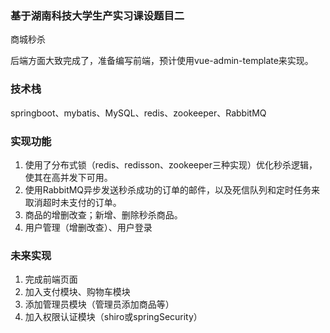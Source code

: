 ### 基于湖南科技大学生产实习课设题目二

商城秒杀



后端方面大致完成了，准备编写前端，预计使用vue-admin-template来实现。



### 技术栈

springboot、mybatis、MySQL、redis、zookeeper、RabbitMQ



### 实现功能

1. 使用了分布式锁（redis、redisson、zookeeper三种实现）优化秒杀逻辑，使其在高并发下可用。
2. 使用RabbitMQ异步发送秒杀成功的订单的邮件，以及死信队列和定时任务来取消超时未支付的订单。
3. 商品的增删改查；新增、删除秒杀商品。
4. 用户管理（增删改查）、用户登录



### 未来实现

1. 完成前端页面
2. 加入支付模块、购物车模块
3. 添加管理员模块（管理员添加商品等）
4. 加入权限认证模块（shiro或springSecurity）

